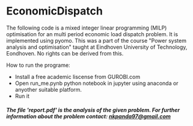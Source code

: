 # EconomicDispatch
The following code is a mixed integer linear programming (MILP) optimisation for an multi period economic load dispatch problem. It is implemented using pyomo.
This was a part of the course "Power system analysis and optimisation" taught at Eindhoven University of Technology, Eondhoven. No rights can be derived from this.

How to run the programe:
* Install a free academic liscense from GUROBI.com
* Open run_me.pynb python notebook in jupyter using anaconda or anyother suitable platform.
* Run it

##### The file 'report.pdf' is the analysis of the given problem. For further information about the problem contact: nkpanda97@gmail.com
